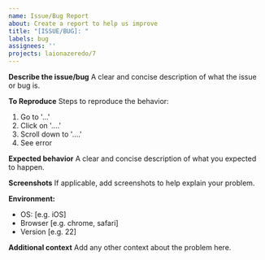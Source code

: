 ```yaml
---
name: Issue/Bug Report
about: Create a report to help us improve
title: "[ISSUE/BUG]: "
labels: bug
assignees: ''
projects: laionazeredo/7
---
```


**Describe the issue/bug**
A clear and concise description of what the issue or bug is.

**To Reproduce**
Steps to reproduce the behavior:

1. Go to '...'
2. Click on '....'
3. Scroll down to '....'
4. See error

**Expected behavior**
A clear and concise description of what you expected to happen.

**Screenshots**
If applicable, add screenshots to help explain your problem.

**Environment:**

* OS: [e.g. iOS]
* Browser [e.g. chrome, safari]
* Version [e.g. 22]

**Additional context**
Add any other context about the problem here.
